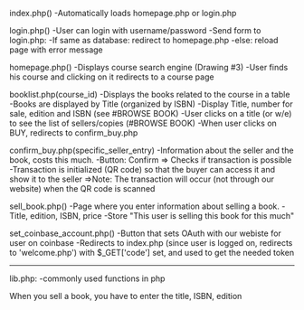index.php()
	-Automatically loads homepage.php or login.php

login.php()
	-User can login with username/password
	-Send form to login.php:
		-If same as database: redirect to homepage.php
		-else: reload page with error message

homepage.php()
	-Displays course search engine (Drawing #3)
	-User finds his course and clicking on it redirects to a course page

booklist.php(course_id)
	-Displays the books related to the course in a table
	-Books are displayed by Title (organized by ISBN)
		-Display Title, number for sale, edition and ISBN (see #BROWSE BOOK)
	-User clicks on a title (or w/e) to see the list of sellers/copies (#BROWSE 		BOOK)
	-When user clicks on BUY, redirects to confirm_buy.php

confirm_buy.php(specific_seller_entry)
	-Information about the seller and the book, costs this much.
	-Button: Confirm => Checks if transaction is possible
		-Transaction is initialized (QR code) so that the buyer can access it and show it to the seller
	=>Note: The transaction will occur (not through our website) when the QR code is scanned

sell_book.php()
	-Page where you enter information about selling a book.
		-Title, edition, ISBN, price
	-Store "This user is selling this book for this much"


set_coinbase_account.php()
	-Button that sets OAuth with our webiste for user on coinbase
	-Redirects to index.php (since user is logged on, redirects to 'welcome.php') with $_GET['code'] set, and used to get the needed token

*********
lib.php:
	-commonly used functions in php

When you sell a book, you have to enter the title, ISBN, edition
